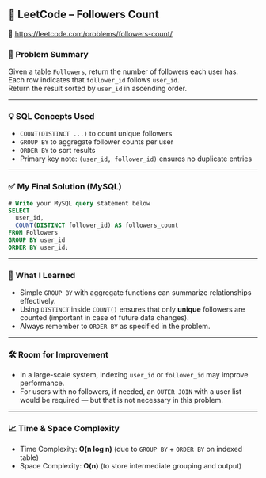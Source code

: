 ## 🧠 LeetCode – Followers Count  
🔗 https://leetcode.com/problems/followers-count/

### 📌 Problem Summary  
Given a table `Followers`, return the number of followers each user has.  
Each row indicates that `follower_id` follows `user_id`.  
Return the result sorted by `user_id` in ascending order.

---

### 💡 SQL Concepts Used  
- `COUNT(DISTINCT ...)` to count unique followers  
- `GROUP BY` to aggregate follower counts per user  
- `ORDER BY` to sort results  
- Primary key note: `(user_id, follower_id)` ensures no duplicate entries

---

### ✅ My Final Solution (MySQL)
```sql
# Write your MySQL query statement below
SELECT 
  user_id, 
  COUNT(DISTINCT follower_id) AS followers_count
FROM Followers
GROUP BY user_id
ORDER BY user_id;
```

---

### 💬 What I Learned  
- Simple `GROUP BY` with aggregate functions can summarize relationships effectively.  
- Using `DISTINCT` inside `COUNT()` ensures that only **unique** followers are counted (important in case of future data changes).  
- Always remember to `ORDER BY` as specified in the problem.

---

### 🛠️ Room for Improvement  
- In a large-scale system, indexing `user_id` or `follower_id` may improve performance.  
- For users with no followers, if needed, an `OUTER JOIN` with a user list would be required — but that is not necessary in this problem.

---

### 📈 Time & Space Complexity
- Time Complexity: **O(n log n)** (due to `GROUP BY` + `ORDER BY` on indexed table)  
- Space Complexity: **O(n)** (to store intermediate grouping and output)
